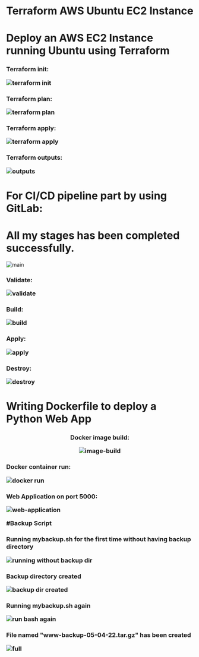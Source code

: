 # Terraform AWS Ubuntu EC2 Instance

# Deploy an AWS EC2 Instance running Ubuntu using Terraform

<h3 align="left">Terraform init:

![terraform init](https://user-images.githubusercontent.com/77083678/165469833-4bb04307-bc84-4150-b5c7-5baca1f434cc.PNG)

<h3 align="left">Terraform plan:

![terraform plan](https://user-images.githubusercontent.com/77083678/165469899-057ae703-e5e0-49d0-a81e-ceaae1df192e.PNG)

 <h3 align="left">Terraform apply:

![terraform apply](https://user-images.githubusercontent.com/77083678/165469959-3f2882a3-ddd7-4a8d-8519-9c395c59a068.PNG)

<h3 align="left">Terraform outputs:

![outputs](https://user-images.githubusercontent.com/77083678/165470010-17bbe37e-dc4e-4959-9f59-8123e733bb61.PNG)


# For CI/CD pipeline part by using GitLab:

# All my stages has been completed successfully.


![main](https://user-images.githubusercontent.com/77083678/165465596-b65152f1-241b-4d55-b74c-d241e3c3cab6.PNG)


<h3 align="left">Validate:

![validate](https://user-images.githubusercontent.com/77083678/165465627-5ce6efd6-9f65-4925-877c-58f7608db9ca.PNG)


<h3 align="left">Build:

![build](https://user-images.githubusercontent.com/77083678/165465657-048f5c1a-15b3-4235-946b-7f21b1cf447c.PNG)


<h3 align="left">Apply:

![apply](https://user-images.githubusercontent.com/77083678/165465689-95b598ec-4018-4547-8646-35d764bb4b76.PNG)


<h3 align="left">Destroy:

![destroy](https://user-images.githubusercontent.com/77083678/165465722-59841e93-1148-4166-80e4-559cab9550b0.PNG)

#  Writing Dockerfile to deploy a Python Web App  
  
<h3 align="center">Docker image build:

![image-build](https://user-images.githubusercontent.com/77083678/165705072-d66964de-bdd5-489b-bb43-08e8e37f1200.PNG)

<h3 align="left">Docker container run:

![docker run](https://user-images.githubusercontent.com/77083678/165705130-a8705dcb-76cd-4f37-807e-e6b404b5f827.PNG)

<h3 align="left">Web Application on port 5000:

![web-application](https://user-images.githubusercontent.com/77083678/165705207-de3e37a2-c8f9-4911-a7a1-32558973bbe4.PNG)

#Backup Script

<h3 align="left">Running mybackup.sh for the first time without having backup directory

![running without backup dir](https://user-images.githubusercontent.com/77083678/166875750-c9545216-a914-4806-95e3-072820693833.PNG)

<h3 align="left">Backup directory created

![backup dir created](https://user-images.githubusercontent.com/77083678/166875858-19593fd1-24d7-480c-a5e6-b8e3fe71a16a.PNG)

<h3 align="left">Running mybackup.sh again

![run bash again](https://user-images.githubusercontent.com/77083678/166875913-9af3cf68-aa90-4e36-b842-7e9676c91fe3.PNG)

<h3 align="left">File named "www-backup-05-04-22.tar.gz" has been created

![full](https://user-images.githubusercontent.com/77083678/166876259-1615e098-352d-4eaa-9ac3-0684ea818ab1.PNG)




